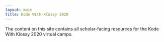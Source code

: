 ```yaml
---
layout: main
title: Kode With Klossy 2020
---
```


The content on this site contains all scholar-facing resources for the Kode With Klossy 2020 virtual camps.
